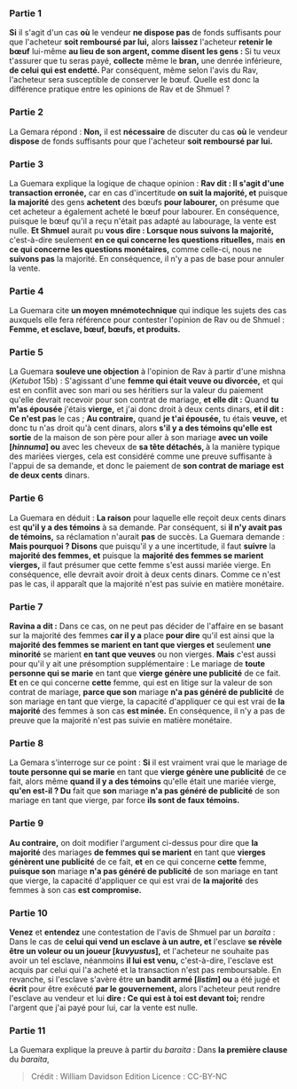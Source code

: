 
### Partie 1
<b>Si</b> il s'agit d'un cas <b>où</b> le vendeur <b>ne dispose pas</b> de fonds suffisants pour que l'acheteur <b>soit remboursé par lui,</b> alors <b>laissez</b> l'acheteur <b>retenir le bœuf</b> lui-même <b>au lieu de son argent, comme disent les gens : </b> Si tu veux t'assurer que tu seras payé, <b>collecte</b> même le <b>bran,</b> une denrée inférieure, <b>de celui qui est endetté. </b> Par conséquent, même selon l'avis du Rav, l'acheteur sera susceptible de conserver le bœuf. Quelle est donc la différence pratique entre les opinions de Rav et de Shmuel ?

### Partie 2
La Gemara répond : <b>Non,</b> il est <b>nécessaire</b> de discuter du cas <b>où</b> le vendeur <b>dispose</b> de fonds suffisants pour que l'acheteur <b>soit remboursé par lui.</b>

### Partie 3
La Guemara explique la logique de chaque opinion : <b>Rav dit : Il s'agit d'une transaction erronée,</b> car en cas d'incertitude <b>on suit la majorité, et</b> puisque <b>la majorité</b> des gens <b>achetent</b> des bœufs <b>pour labourer,</b> on présume que cet acheteur a également acheté le bœuf pour labourer. En conséquence, puisque le bœuf qu'il a reçu n'était pas adapté au labourage, la vente est nulle. <b>Et Shmuel</b> aurait pu <b>vous dire : Lorsque nous suivons la majorité,</b> c'est-à-dire seulement <b>en ce qui concerne les questions rituelles,</b> mais <b>en ce qui concerne les questions monétaires,</b> comme celle-ci, nous ne <b>suivons pas</b> la majorité. En conséquence, il n'y a pas de base pour annuler la vente.

### Partie 4
La Guemara cite <b>un moyen mnémotechnique</b> qui indique les sujets des cas auxquels elle fera référence pour contester l'opinion de Rav ou de Shmuel : <b>Femme, et esclave, bœuf, bœufs, et produits.</b>

### Partie 5
La Guemara <b>souleve une objection</b> à l'opinion de Rav à partir d'une mishna (<i>Ketubot</i> 15b) : S'agissant d'une <b>femme qui était veuve ou divorcée,</b> et qui est en conflit avec son mari ou ses héritiers sur la valeur du paiement qu'elle devrait recevoir pour son contrat de mariage, <b>et elle dit :</b> Quand <b>tu m'as épousée</b> j'étais <b>vierge,</b> et j'ai donc droit à deux cents dinars, <b>et il dit : Ce n'est pas</b> le cas ; <b>Au contraire,</b> quand <b>je t'ai épousée,</b> tu étais <b>veuve,</b> et donc tu n'as droit qu'à cent dinars, alors <b>s'il y a des témoins qu'elle est sortie</b> de la maison de son père pour aller à son mariage <b>avec un voile [<i>hinnuma</i>] ou</b> avec les cheveux de <b>sa tête détachés, </b> à la manière typique des mariées vierges, cela est considéré comme une preuve suffisante à l'appui de sa demande, et donc le paiement de <b>son contrat de mariage est de deux cents</b> dinars.

### Partie 6
La Guemara en déduit : <b>La raison</b> pour laquelle elle reçoit deux cents dinars est <b>qu'il y a des témoins</b> à sa demande. Par conséquent, si <b>il n'y avait pas de témoins,</b> sa réclamation n'aurait <b>pas</b> de succès. La Guemara demande : <b>Mais pourquoi ? Disons</b> que puisqu'il y a une incertitude, il faut <b>suivre</b> la <b>majorité des femmes, et</b> puisque la <b>majorité des femmes se marient vierges,</b> il faut présumer que cette femme s'est aussi mariée vierge. En conséquence, elle devrait avoir droit à deux cents dinars. Comme ce n'est pas le cas, il apparaît que la majorité n'est pas suivie en matière monétaire.

### Partie 7
<b>Ravina a dit :</b> Dans ce cas, on ne peut pas décider de l'affaire en se basant sur la majorité des femmes <b>car il y a</b> place <b>pour dire</b> qu'il est ainsi que la <b>majorité des femmes se marient en tant que vierges et</b> seulement <b>une minorité</b> se marient <b>en tant que veuves</b> ou non vierges. <b>Mais</b> c'est aussi pour qu'il y ait une présomption supplémentaire : Le mariage de <b>toute personne qui se marie</b> en tant que <b>vierge génère une publicité</b> de ce fait. <b>Et</b> en ce qui concerne <b>cette</b> femme, qui est en litige sur la valeur de son contrat de mariage, <b>parce que son</b> mariage <b>n'a pas généré de publicité</b> de son mariage en tant que vierge, la capacité d'appliquer ce qui est vrai de <b>la majorité</b> des femmes à son cas <b>est minée.</b> En conséquence, il n'y a pas de preuve que la majorité n'est pas suivie en matière monétaire.

### Partie 8
La Gemara s'interroge sur ce point : <b>Si</b> il est vraiment vrai que le mariage de <b>toute personne qui se marie</b> en tant que <b>vierge génère une publicité</b> de ce fait, alors même <b>quand il y a des témoins</b> qu'elle était une mariée vierge, <b>qu'en est-il ? Du</b> fait que <b>son</b> mariage <b>n'a pas généré de publicité</b> de son mariage en tant que vierge, par force <b>ils sont de faux témoins.</b>

### Partie 9
<b>Au contraire,</b> on doit modifier l'argument ci-dessus pour dire que <b>la majorité</b> des mariages <b>de femmes qui se marient</b> en tant que <b>vierges génèrent une publicité</b> de ce fait, <b>et</b> en ce qui concerne <b>cette</b> femme, <b>puisque son</b> mariage <b>n'a pas généré de publicité</b> de son mariage en tant que vierge, la capacité d'appliquer ce qui est vrai de <b>la majorité</b> des femmes à son cas <b>est compromise. </b>

### Partie 10
<b>Venez</b> et <b>entendez</b> une contestation de l'avis de Shmuel par un <i>baraita</i> : Dans le cas de <b>celui qui vend un esclave à un autre, et</b> l'esclave <b>se révèle être un voleur ou un joueur [<i>kuvyustus</i>],</b> et l'acheteur ne souhaite pas avoir un tel esclave, néanmoins <b>il lui est venu,</b> c'est-à-dire, l'esclave est acquis par celui qui l'a acheté et la transaction n'est pas remboursable. En revanche, si l'esclave s'avère être <b>un bandit armé [<i>listim</i>] ou</b> a été jugé et <b>écrit</b> pour être exécuté <b>par le gouvernement,</b> alors l'acheteur peut rendre l'esclave au vendeur et lui <b>dire : Ce qui est à toi est devant toi;</b> rendre l'argent que j'ai payé pour lui, car la vente est nulle.

### Partie 11
La Guemara explique la preuve à partir du <i>baraita</i> : Dans <b>la première clause</b> du <i>baraita</i>,

>Crédit : William Davidson Edition
>Licence : CC-BY-NC